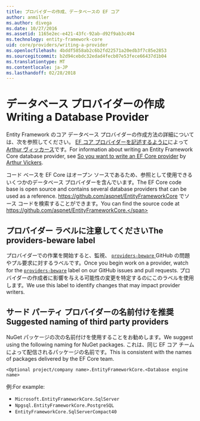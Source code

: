 ```yaml
---
title: プロバイダーの作成、データベースの EF コア
author: anmiller
ms.author: divega
ms.date: 10/27/2016
ms.assetid: 1165e2ec-e421-43fc-92ab-d92f9ab3c494
ms.technology: entity-framework-core
uid: core/providers/writing-a-provider
ms.openlocfilehash: 4bddf5858ab2c6b2fd22571a20edb3f7c85e2853
ms.sourcegitcommit: b2d94cebdc32edad4fecb07e53fece66437d1b04
ms.translationtype: MT
ms.contentlocale: ja-JP
ms.lasthandoff: 02/28/2018
---
```

# <a name="writing-a-database-provider"></a><span data-ttu-id="be0de-102">データベース プロバイダーの作成</span><span class="sxs-lookup"><span data-stu-id="be0de-102">Writing a Database Provider</span></span>

<span data-ttu-id="be0de-103">Entity Framework のコア データベース プロバイダーの作成方法の詳細については、次を参照してください。 [EF コア プロバイダーを記述するように](https://blog.oneunicorn.com/2016/11/11/so-you-want-to-write-an-ef-core-provider/)によって[Arthur ヴィッカース](https://github.com/ajcvickers)です。</span><span class="sxs-lookup"><span data-stu-id="be0de-103">For information about writing an Entity Framework Core database provider, see [So you want to write an EF Core provider](https://blog.oneunicorn.com/2016/11/11/so-you-want-to-write-an-ef-core-provider/) by [Arthur Vickers](https://github.com/ajcvickers).</span></span>

<span data-ttu-id="be0de-104">コード ベースを EF Core はオープン ソースであるため、参照として使用できるいくつかのデータベース プロバイダーを含んでいます。</span><span class="sxs-lookup"><span data-stu-id="be0de-104">The EF Core code base is open source and contains several database providers that can be used as a reference.</span></span> <span data-ttu-id="be0de-105">https://github.com/aspnet/EntityFrameworkCore でソース コードを検索することができます。</span><span class="sxs-lookup"><span data-stu-id="be0de-105">You can find the source code at https://github.com/aspnet/EntityFrameworkCore.</span></span>

## <a name="the-providers-beware-label"></a><span data-ttu-id="be0de-106">プロバイダー ラベルに注意してください</span><span class="sxs-lookup"><span data-stu-id="be0de-106">The providers-beware label</span></span>

<span data-ttu-id="be0de-107">プロバイダーでの作業を開始すると、監視、 [ `providers-beware` ](https://github.com/aspnet/EntityFrameworkCore/labels/providers-beware) GitHub の問題やプル要求に対するラベルです。</span><span class="sxs-lookup"><span data-stu-id="be0de-107">Once you begin work on a provider, watch for the [`providers-beware`](https://github.com/aspnet/EntityFrameworkCore/labels/providers-beware) label on our GitHub issues and pull requests.</span></span> <span data-ttu-id="be0de-108">プロバイダーの作成者に影響を与える可能性の変更を特定するのにこのラベルを使用します。</span><span class="sxs-lookup"><span data-stu-id="be0de-108">We use this label to identify changes that may impact provider writers.</span></span>

## <a name="suggested-naming-of-third-party-providers"></a><span data-ttu-id="be0de-109">サード パーティ プロバイダーの名前付けを推奨</span><span class="sxs-lookup"><span data-stu-id="be0de-109">Suggested naming of third party providers</span></span>

<span data-ttu-id="be0de-110">NuGet パッケージの次の名前付けを使用することをお勧めします。</span><span class="sxs-lookup"><span data-stu-id="be0de-110">We suggest using the following naming for NuGet packages.</span></span> <span data-ttu-id="be0de-111">これは、同じ EF コア チームによって配信されるパッケージの名前です。</span><span class="sxs-lookup"><span data-stu-id="be0de-111">This is consistent with the names of packages delivered by the EF Core team.</span></span>

`<Optional project/company name>.EntityFrameworkCore.<Database engine name>`

<span data-ttu-id="be0de-112">例:</span><span class="sxs-lookup"><span data-stu-id="be0de-112">For example:</span></span>
* `Microsoft.EntityFrameworkCore.SqlServer`
* `Npgsql.EntityFrameworkCore.PostgreSQL`
* `EntityFrameworkCore.SqlServerCompact40`
